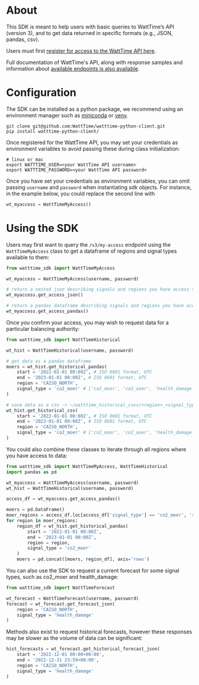 # About
This SDK is meant to help users with basic queries to WattTime’s API (version 3), and to get data returned in specific formats (e.g., JSON, pandas, csv).

Users must first [register for access to the WattTime API here](https://watttime.org/docs-dev/data-plans/).

Full documentation of WattTime's API, along with response samples and information about [available endpoints is also available](https://docs.watttime.org/).

# Configuration
The SDK can be installed as a python package, we recommend using an environment manager such as [miniconda](https://docs.conda.io/projects/miniconda/en/latest/) or [venv](https://docs.python.org/3/library/venv.html).
```
git clone git@github.com:WattTime/watttime-python-client.git
pip install watttime-python-client/
```

Once registered for the WattTime API, you may set your credentials as environment variables to avoid passing these during class initialization:
```
# linux or mac
export WATTTIME_USER=<your WattTime API username>
export WATTTIME_PASSWORD=<your WattTime API password>
```

Once you have set your credentials as environment variables, you can omit passing `username` and `password` when instantiating sdk objects. For instance, in the example below, you could replace the second line with

```python
wt_myaccess = WattTimeMyAccess()
```

# Using the SDK
Users may first want to query the `/v3/my-access` endpoint using the `WattTimeMyAccess` class to get a dataframe of regions and signal types available to them:

```python
from watttime_sdk import WattTimeMyAccess

wt_myaccess = WattTimeMyAccess(username, password)

# return a nested json describing signals and regions you have access to
wt_myaccess.get_access_json()

# return a pandas dataframe describing signals and regions you have access to
wt_myaccess.get_access_pandas()
```

Once you confirm your access, you may wish to request data for a particular balancing authority:
```python
from watttime_sdk import WattTimeHistorical

wt_hist = WattTimeHistorical(username, password)

# get data as a pandas dataframe
moers = wt_hist.get_historical_pandas(
    start = '2022-01-01 00:00Z', # ISO 8601 format, UTC
    end = '2023-01-01 00:00Z', # ISO 8601 format, UTC
    region = 'CAISO_NORTH',
    signal_type = 'co2_moer' # ['co2_moer', 'co2_aoer', 'health_damage', etc.]
)

# save data as a csv -> ~/watttime_historical_csvs/<region>_<signal_type>_<start>_<end>.csv
wt_hist.get_historical_csv(
    start = '2022-01-01 00:00Z', # ISO 8601 format, UTC
    end = '2023-01-01 00:00Z', # ISO 8601 format, UTC
    region = 'CAISO_NORTH',
    signal_type = 'co2_moer' # ['co2_moer', 'co2_aoer', 'health_damage', etc.]
)
```

You could also combine these classes to iterate through all regions where you have access to data:
```python
from watttime_sdk import WattTimeMyAccess, WattTimeHistorical
import pandas as pd

wt_myaccess = WattTimeMyAccess(username, password)
wt_hist = WattTimeHistorical(username, password)

access_df = wt_myaccess.get_access_pandas()

moers = pd.DataFrame()
moer_regions = access_df.loc[access_df['signal_type'] == 'co2_moer', 'region'].unique()
for region in moer_regions:
    region_df = wt_hist.get_historical_pandas(
        start = '2022-01-01 00:00Z',
        end = '2023-01-01 00:00Z',
        region = region,
        signal_type = 'co2_moer'
    )
    moers = pd.concat([moers, region_df], axis='rows')
```

You can also use the SDK to request a current forecast for some signal types, such as co2_moer and health_damage:
```python
from watttime_sdk import WattTimeForecast

wt_forecast = WattTimeForecast(username, password)
forecast = wt_forecast.get_forecast_json(
    region = 'CAISO_NORTH',
    signal_type = 'health_damage'
)

```

Methods also exist to request historical forecasts, however these responses may be slower as the volume of data can be significant:
```python
hist_forecasts = wt_forecast.get_historical_forecast_json(
    start = '2022-12-01 00:00+00:00',
    end = '2022-12-31 23:59+00:00',
    region = 'CAISO_NORTH',
    signal_type = 'health_damage'
)
```

